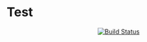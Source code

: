# Test
<p align="center">
<a href="https://travis-ci.org/link5478/Test"><img src="https://travis-ci.org/link5478/Test.svg?branch=master" alt="Build Status"></a>
</p>

